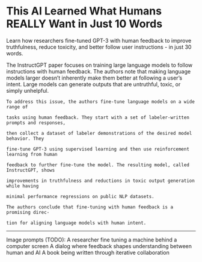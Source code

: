 #  This AI Learned What Humans REALLY Want in Just 10 Words 

  Learn how researchers fine-tuned GPT-3 with human feedback to improve truthfulness, reduce toxicity, and better follow user instructions - in just 30 words.

 The InstructGPT paper focuses on training large language models to follow instructions with human feedback. The authors note that making language models larger doesn’t inherently make them better at following a user’s intent. Large models can generate outputs that are untruthful, toxic, or simply unhelpful.

    To address this issue, the authors fine-tune language models on a wide range of 

    tasks using human feedback. They start with a set of labeler-written prompts and responses,

    then collect a dataset of labeler demonstrations of the desired model behavior. They

    fine-tune GPT-3 using supervised learning and then use reinforcement learning from human

    feedback to further fine-tune the model. The resulting model, called InstructGPT, shows

    improvements in truthfulness and reductions in toxic output generation while having

    minimal performance regressions on public NLP datasets.

    The authors conclude that fine-tuning with human feedback is a promising direc-

    tion for aligning language models with human intent.

-----
Image prompts (TODO):
A researcher fine tuning a machine behind a computer screen
A dialog where feedback shapes understanding between human and AI
A book being written through iterative collaboration